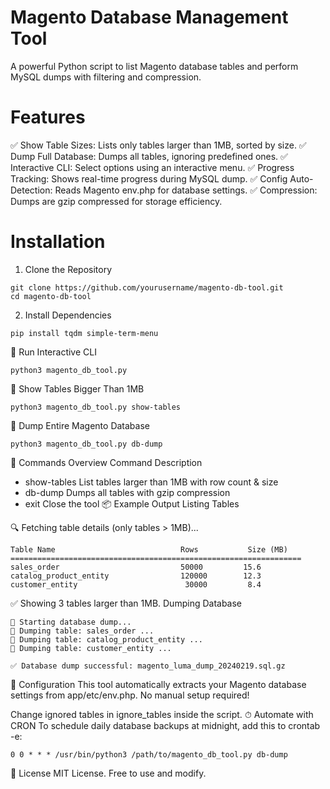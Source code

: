 # Magento Database Management Tool
A powerful Python script to list Magento database tables and perform MySQL dumps with filtering and compression.

# Features
✅ Show Table Sizes: Lists only tables larger than 1MB, sorted by size.
✅ Dump Full Database: Dumps all tables, ignoring predefined ones.
✅ Interactive CLI: Select options using an interactive menu.
✅ Progress Tracking: Shows real-time progress during MySQL dump.
✅ Config Auto-Detection: Reads Magento env.php for database settings.
✅ Compression: Dumps are gzip compressed for storage efficiency.

# Installation
1. Clone the Repository

```
git clone https://github.com/yourusername/magento-db-tool.git
cd magento-db-tool
```
2. Install Dependencies

```
pip install tqdm simple-term-menu
```
🔹 Run Interactive CLI
```
python3 magento_db_tool.py
```
🔹 Show Tables Bigger Than 1MB
```
python3 magento_db_tool.py show-tables
```
🔹 Dump Entire Magento Database
```
python3 magento_db_tool.py db-dump
```
📝 Commands Overview
Command	Description
- show-tables	List tables larger than 1MB with row count & size
- db-dump	Dumps all tables with gzip compression
- exit	Close the tool
📦 Example Output
Listing Tables

🔍 Fetching table details (only tables > 1MB)...
```
Table Name                            Rows           Size (MB)  
=================================================================
sales_order                           50000         15.6  
catalog_product_entity                120000        12.3  
customer_entity                        30000         8.4  
```
✅ Showing 3 tables larger than 1MB.
Dumping Database
```
🚀 Starting database dump...
📂 Dumping table: sales_order ...
📂 Dumping table: catalog_product_entity ...
📂 Dumping table: customer_entity ...

✅ Database dump successful: magento_luma_dump_20240219.sql.gz
```
🔧 Configuration
This tool automatically extracts your Magento database settings from app/etc/env.php. No manual setup required!

Change ignored tables in ignore_tables inside the script.
⏱ Automate with CRON
To schedule daily database backups at midnight, add this to crontab -e:

```
0 0 * * * /usr/bin/python3 /path/to/magento_db_tool.py db-dump
```
📜 License
MIT License. Free to use and modify.
